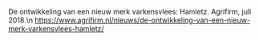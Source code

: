 De ontwikkeling van een nieuw merk varkensvlees: Hamletz. Agrifirm, juli 2018.\n https://www.agrifirm.nl/nieuws/de-ontwikkeling-van-een-nieuw-merk-varkensvlees-hamletz/